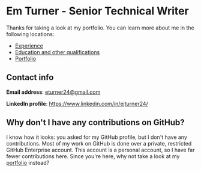# Em Turner - Senior Technical Writer

Thanks for taking a look at my portfolio. You can learn more about me in the following locations:
- [Experience](resume.md)
- [Education and other qualifications](education-other.md)
- [Portfolio](Portfolio.md)

## Contact info

**Email address**: eturner24@gmail.com

**LinkedIn profile**: https://www.linkedin.com/in/ejturner24/

## Why don't I have any contributions on GitHub?

I know how it looks: you asked for my GitHub profile, but I don't have any contributions. Most of my work on GitHub is done over a private, restricted GitHub Enterprise account. This account is a personal account, so I have far fewer contributions here. Since you're here, why not take a look at my [portfolio](portfolio.md) instead?
